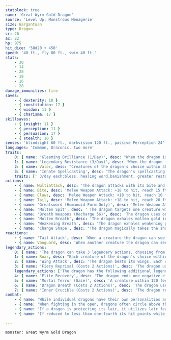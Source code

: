 ```yaml
---
statblock: true
name: 'Great Wyrm Gold Dragon'
source: 'Level Up: Monstrous Menagerie'
size: Gargantuan
type: Dragon
cr: 26
ac: 22
hp: 975
hit_dice: '50d20 + 450'
speed: '40 ft., fly 80 ft., swim 40 ft.'
stats:
    - 30
    - 14
    - 28
    - 18
    - 16
    - 28
damage_immunities: fire
saves:
    - { dexterity: 10 }
    - { constitution: 17 }
    - { wisdom: 11 }
    - { charisma: 17 }
skillsaves:
    - { insight: 11 }
    - { perception: 11 }
    - { persuasion: 17 }
    - { stealth: 10 }
senses: 'blindsight 60 ft., darkvision 120 ft., passive Perception 24'
languages: 'Common, Draconic, two more'
traits:
    0: { name: 'Gleaming Brilliance (1/Day)', desc: "When the dragon is first bloodied, it immediately recharges its breath weapon, if it's not already available. After doing so, the dragon's golden scales melt, coating its body in a layer of molten gold. A creature that touches the dragon or hits it with a melee attack for the first time on a turn takes 10 (3d6) fire damage." }
    1: { name: 'Legendary Resistance (3/Day)', desc: 'When the dragon fails a saving throw, it can choose to succeed instead. When it does, some of its scales fall away, forming pools of molten gold. If it has no more uses of this ability, its Armor Class is reduced to 20 until it finishes a long rest.' }
    2: { name: Valor, desc: "Creatures of the dragon's choice within 30 feet gain a +3 bonus to saving throws and are immune to the charmed and frightened conditions." }
    3: { name: 'Innate Spellcasting', desc: "The dragon's spellcasting ability is Charisma (save DC 25). It can innately cast the following spells, requiring no material components." }
    traits: [' 3/day each:bless, healing word,banishment, greater restoration', ' 1/day each:divine word, hallow, holy aura']
actions:
    - { name: Multiattack, desc: 'The dragon attacks with its bite and twice with its claws.' }
    - { name: Bite, desc: 'Melee Weapon Attack: +18 to hit, reach 15 ft., one target. Hit: 32 (4d10 + 10) piercing damage plus 9 (2d8) fire damage.' }
    - { name: Claws, desc: 'Melee Weapon Attack: +18 to hit, reach 10 ft., one target. Hit: 28 (4d8 + 10) slashing damage.' }
    - { name: Tail, desc: 'Melee Weapon Attack: +18 to hit, reach 20 ft., one target. Hit: 23 (3d8 + 10) bludgeoning damage, and the dragon pushes the target 10 feet away.' }
    - { name: 'Greatsword (Humanoid Form Only)', desc: 'Melee Weapon Attack: +18 to hit, reach 5 ft., one target. Hit: 17 (2d6 + 10) slashing damage.' }
    - { name: 'Molten Spit', desc: ' The dragon targets one creature within 60 feet, forcing it to make a DC 25 Dexterity saving throw. The creature takes 27 (5d10) fire damage on a failure or half on a success. Liquid gold pools in a 5-foot-square occupied by the creature and remains hot for 1 minute. A creature that ends its turn in the gold or enters it for the first time on a turn takes 22 (4d10) fire damage.' }
    - { name: 'Breath Weapons (Recharge 56)', desc: 'The dragon uses one of the following breath weapons:' }
    - { name: 'Molten Breath', desc: 'The dragon exhales molten gold in a 90-foot cone. Each creature in the area makes a DC 25 Dexterity saving throw, taking 88 (16d10) fire damage on a failed save or half damage on a success. A creature that fails the saving throw is covered in a shell of rapidly cooling gold, reducing its Speed to 0. A creature can use an action to break the shell, ending the effect.' }
    - { name: 'Weakening Breath', desc: 'The dragon exhales weakening gas in a 90-foot cone. Each creature in the area must succeed on a DC 25 Constitution saving throw or suffer disadvantage on weapon attack rolls for 1 minute. A weakened creature repeats the saving throw at the end of each of its turns, ending the effect on a success.' }
    - { name: 'Change Shape', desc: "The dragon magically takes the shape of a humanoid or beast, or changes back into its true form. It reverts to its true form if it dies. Any equipment it is wearing or carrying is absorbed or borne by the new form (dragon's choice). In the new form, the dragon's stats are unchanged except for its size. It can't use Molten Spit, Breath Weapons, Tail Attack, or Wing Attack except in dragon form. In beast form, it can attack only with its bite and claws, if appropriate to its form. If the beast form is Large or smaller, the reach of these attacks is reduced to 5 feet. In humanoid form, it can attack only with its greatsword." }
reactions:
    - { name: 'Tail Attack', desc: 'When a creature the dragon can see within 10 feet hits the dragon with a melee attack, the dragon makes a tail attack against it.' }
    - { name: Vanguard, desc: 'When another creature the dragon can see within 20 feet is hit by an attack, the dragon deflects the attack, turning the hit into a miss.' }
legendary_actions:
    0: { name: 'The dragon can take 3 legendary actions, choosing from the options below', desc: "Only one legendary action can be used at a time and only at the end of another creature's turn. It regains spent legendary actions at the start of its turn." }
    1: { name: Roar, desc: "Each creature of the dragon's choice within 120 feet that can hear it makes a DC 25 Charisma saving throw. On a failure, it is frightened for 1 minute. A creature repeats the saving throw at the end of its turns, ending the effect on itself on a success. When it succeeds on a saving throw or the effect ends for it, it is immune to Roar for 24 hours." }
    2: { name: 'Wing Attack', desc: 'The dragon beats its wings. Each creature within 15 feet makes a DC 26 Dexterity saving throw. On a failure, it is pushed 10 feet away and knocked prone. The dragon can then fly up to half its fly speed.' }
    3: { name: 'Fiery Reprisal (Costs 2 Actions)', desc: 'The dragon uses Molten Spit against the last creature to deal damage to it.' }
    legendary_actions: ['The dragon has the following additional legendary actions, which it can only use while bloodied:']
    4: { name: 'Elite Recovery', desc: 'The dragon ends one negative effect currently affecting it. It can do so as long as it has at least 1 hit point, even while unconscious or incapacitated.' }
    5: { name: 'Mortal Terror (Gaze)', desc: 'A creature within 120 feet makes a saving throw against Roar, even if it has already successfully saved within the past 24 hours.' }
    6: { name: 'Dragon Breath (Costs 2 Actions)', desc: 'The dragon uses its breath weapon.' }
    7: { name: 'Inner Crucible (Costs 2 Actions)', desc: 'The dragon recharges its breath weapon.' }
combat:
    - { name: 'While individual dragons have their own personalities and tactics, most rely heavily on their breath weapons', desc: 'They use them whenever they can, preferably from maximum distance and while flying above their enemies.' }
    - { name: 'When fighting in the open, dragons often circle above their enemies as they wait for their breath weapons to recharge', desc: "They only close to melee if their enemies deal significant damage with ranged attacks, or if they can savage an enemy cut off from its allies. Once bloodied, dragons become more aggressive, attacking with bite and claws when their breath weapons aren't available." }
    - { name: 'If a dragon is protecting its lair, it utilizes lair features, traps, allies, and architecture such as escape tunnels to keep up a hit-and-run fight, reappearing only when it has a fully-recharged breath weapon', desc: 'If the dragon is forced into melee combat, it uses its bite and claws against a single foe. If it has legendary actions like Roar and Wing Attack, it uses them to disperse its other enemies.' }
    - { name: 'If reduced to less than one-fourth its hit points while fighting in the open, a dragon flies away', desc: 'However, it fights to the death to defend its lair, unless it can regain the upper hand through tricks or bargains.' }

---
```

```statblock
monster: Great Wyrm Gold Dragon
```
